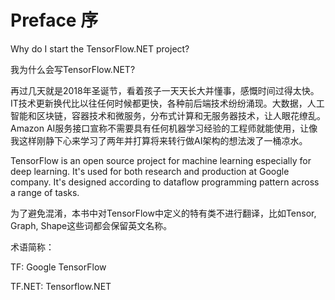 

# Preface 序













Why do I start the TensorFlow.NET project?

我为什么会写TensorFlow.NET?

再过几天就是2018年圣诞节，看着孩子一天天长大并懂事，感慨时间过得太快。IT技术更新换代比以往任何时候都更快，各种前后端技术纷纷涌现。大数据，人工智能和区块链，容器技术和微服务，分布式计算和无服务器技术，让人眼花缭乱。Amazon AI服务接口宣称不需要具有任何机器学习经验的工程师就能使用，让像我这样刚静下心来学习了两年并打算将来转行做AI架构的想法泼了一桶凉水。

TensorFlow is an open source project for machine learning especially for deep learning. It's used for both research and production at Google company. It's designed according to dataflow programming pattern across a range of tasks. 



为了避免混淆，本书中对TensorFlow中定义的特有类不进行翻译，比如Tensor, Graph, Shape这些词都会保留英文名称。



术语简称：

TF: Google TensorFlow

TF.NET: Tensorflow.NET